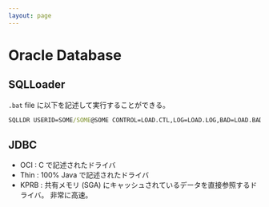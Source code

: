 ```yaml
---
layout: page
---
```


# Oracle Database

## SQLLoader

`.bat` file に以下を記述して実行することができる。

```bat
SQLLDR USERID=SOME/SOME@SOME CONTROL=LOAD.CTL,LOG=LOAD.LOG,BAD=LOAD.BAD,DATA=LOAD.CSV
```

## JDBC

* OCI : C で記述されたドライバ
* Thin : 100% Java で記述されたドライバ
* KPRB : 共有メモリ (SGA) にキャッシュされているデータを直接参照するドライバ。 非常に高速。
